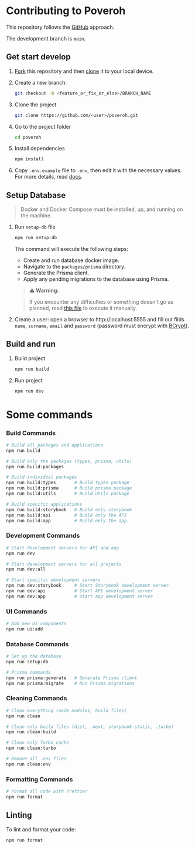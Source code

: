 # Contributing to Poveroh

This repository follows the [GitHub](https://docs.github.com/en/get-started/using-github/github-flow) approach.

The development branch is `main`.

## Get start develop

1. [Fork](https://github.com/Poveroh/poveroh/fork/) this repository and then [clone](https://docs.github.com/en/repositories/creating-and-managing-repositories/cloning-a-repository) it to your local device.
2. Create a new branch:
    ```bash
    git checkout -b <feature_or_fix_or_else>/BRANCH_NAME
    ```
3. Clone the project

    ```bash
    git clone https://github.com/<user>/poveroh.git
    ```

4. Go to the project folder

    ```bash
    cd poveroh
    ```

5. Install dependencies

    ```bash
    npm install
    ```

6. Copy `.env.example` file to `.env`, then edit it with the necessary values. For more details, read [docs](ENV_SETUP.md).

## Setup Database

> Docker and Docker Compose must be installed, up, and running on the machine.

1. Run `setup-db` file

    ```bash
    npm run setup:db
    ```

    The command will execute the following steps:

    - Create and run database docker image.
    - Navigate to the `packages/prisma` directory.
    - Generate the Prisma client.
    - Apply any pending migrations to the database using Prisma.

    > **⚠️ Warning:**

    > If you encounter any difficulties or something doesn't go as planned, read [this file](./scripts/README.md) to execute it manually.

2. Create a user: open a browser to http://localhost:5555 and fill out filds `name`, `surname`, `email` and `password` (password must encrypt with [BCrypt](https://bcrypt-generator.com/)).

## Build and run

1. Build project

    ```bash
    npm run build
    ```

2. Run project

    ```bash
    npm run dev
    ```

# Some commands

### Build Commands

```bash
# Build all packages and applications
npm run build

# Build only the packages (types, prisma, utils)
npm run build:packages

# Build individual packages
npm run build:types       # Build types package
npm run build:prisma      # Build prisma package
npm run build:utils       # Build utils package

# Build specific applications
npm run build:storybook   # Build only storybook
npm run build:api         # Build only the API
npm run build:app         # Build only the app
```

### Development Commands

```bash
# Start development servers for API and app
npm run dev

# Start development servers for all projects
npm run dev:all

# Start specific development servers
npm run dev:storybook     # Start Storybook development server
npm run dev:api           # Start API development server
npm run dev:app           # Start app development server
```

### UI Commands

```bash
# Add new UI components
npm run ui:add
```

### Database Commands

```bash
# Set up the database
npm run setup:db

# Prisma commands
npm run prisma:generate   # Generate Prisma client
npm run prisma:migrate    # Run Prisma migrations
```

### Cleaning Commands

```bash
# Clean everything (node_modules, build files)
npm run clean

# Clean only build files (dist, .next, storybook-static, .turbo)
npm run clean:build

# Clean only Turbo cache
npm run clean:turbo

# Remove all .env files
npm run clean:env
```

### Formatting Commands

```bash
# Format all code with Prettier
npm run format
```

## Linting

To lint and format your code:

```bash
npm run format
```
